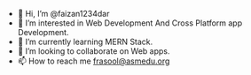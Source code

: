 - 👋 Hi, I’m @faizan1234dar
- 👀 I’m interested in Web Development And Cross Platform app Development.
- 🌱 I’m currently learning MERN Stack.
- 💞️ I’m looking to collaborate on Web apps.
- 📫 How to reach me frasool@asmedu.org

<!---
faizan1234dar/faizan1234dar is a ✨ special ✨ repository because its `README.md` (this file) appears on your GitHub profile.
You can click the Preview link to take a look at your changes.
--->
